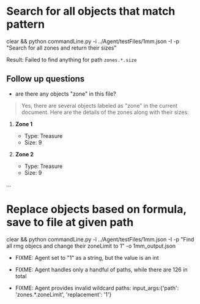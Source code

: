 # Search for all objects that match pattern

clear && python commandLine.py -i ../Agent/testFiles/1mm.json -I -p "Search for all zones and return their sizes"

Result: Failed to find anything for path `zones.*.size`

## Follow up questions

* are there any objects "zone" in this file?

> Yes, there are several objects labeled as "zone" in the current document. Here are the details of the zones along with their sizes:       

1. **Zone 1**
   - Type: Treasure
   - Size: 9

2. **Zone 2**
   - Type: Treasure
   - Size: 9

...

# Replace objects based on formula, save to file at given path

clear && python commandLine.py -i ../Agent/testFiles/1mm.json -I -p "Find all rmg objecs and change their zoneLimit to 1" -o 1mm_output.json

* FIXME: Agent set to "1" as a string, but the value is an int
* FIXME: Agent handles only a handful of paths, while there are 126 in total

* FIXME: Agent provides invalid wildcard paths:
input_args:{'path': 'zones.*.zoneLimit', 'replacement': '1'}
